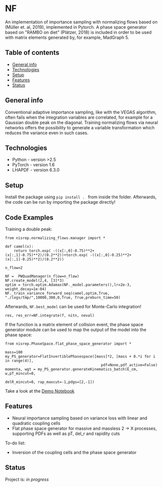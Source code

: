 # NF
An implementation of importance sampling with normalizing flows based on (Müller et. al, 2019), implemented in Pytorch. A phase space generator based on "RAMBO on diet" (Plätzer, 2018) is included in order to be used with matrix elements generated by, for example, MadGraph 5.

## Table of contents
* [General info](#general-info)
* [Technologies](#technologies)
* [Setup](#setup)
* [Features](#features)
* [Status](#status)


## General info
Conventional adaptive importance sampling, like with the VEGAS algorithm, often fails when the integration variables are correlated, for example for a Gaussian double peak on the diagonal. Training normalizing flows via neural networks offers the possibility to generate a variable transformation which reduces the variance even in such cases.



## Technologies
* Python - version >2.5
* PyTorch - version 1.6
* LHAPDF - version 6.3.0

## Setup
Install the package using 
`pip install . `
from inside the folder.
Afterwards, the code can be run by importing the package directly!

## Code Examples
Training a double peak:
```
from nisrep.normalizing_flows.manager import *

def camel(x):
    return torch.exp( -((x[:,0]-0.75)**2+(x[:,1]-0.75)**2)/(0.2**2))+torch.exp( -((x[:,0]-0.25)**2+(x[:,1]-0.25)**2)/(0.2**2))

n_flow=2

NF =  PWQuadManager(n_flow=n_flow)
NF.create_model(2,4, [3]*3)
optim = torch.optim.Adamax(NF._model.parameters(),lr=2e-3, weight_decay=1e-04) 
NF._train_variance_forward_seq(camel,optim,True, "./logs/tmp/",10000,300,0,True, True,preburn_time=50)
```
Afterwards, `NF.best_model` can be used for Monte-Carlo integration!
```
res, res_err=NF.integrate(f, nitn, neval)
```
If the function is a matrix element of collision event, the phase space generator module can be used to map 
the output of the model into the phase space:
```
from nisrep.PhaseSpace.flat_phase_space_generator import *

mass=100
my_PS_generator=FlatInvertiblePhasespace([mass]*2, [mass + 0.*i for i in range(4)],
                                            pdf=None,pdf_active=False)
momenta, wgt = my_PS_generator.generateKinematics_batch(E_cm, w,pT_mincut=0,
                                                            delR_mincut=0, rap_maxcut=-1,pdgs=[2,-1])
```

Take a look at the [Demo Notebook](https://www.niklasgoetz.com/gallery/Demo.zip)
## Features

* Neural importance sampling based on variance loss with linear and quadratic coupling cells
* Flat phase space generator for massive and massless 2 -> X processes, supporting 
  PDFs as well as pT, del_r and rapidity cuts


To-do list:
* Inversion of the coupling cells and the phase space generator


## Status
Project is: _in progress_


